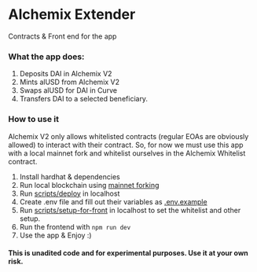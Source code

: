 # Alchemix Extender

Contracts & Front end for the app

### What the app does:

1. Deposits DAI in Alchemix V2
2. Mints alUSD from Alchemix V2
3. Swaps alUSD for DAI in Curve
4. Transfers DAI to a selected beneficiary.

### How to use it

Alchemix V2 only allows whitelisted contracts (regular EOAs are obviously allowed) to interact with their contract. So, for now we must use this app with a local mainnet fork and whitelist ourselves in the Alchemix Whitelist contract.

1. Install hardhat & dependencies
2. Run local blockchain using [mainnet forking](https://hardhat.org/hardhat-network/guides/mainnet-forking.html)
3. Run [scripts/deploy](https://github.com/andrebrener/alchemix_extender/blob/master/contracts/scripts/deploy.js) in localhost
4. Create .env file and fill out their variables as [.env.example](https://github.com/andrebrener/alchemix_extender/blob/master/contracts/.env.example)
5. Run [scripts/setup-for-front](https://github.com/andrebrener/alchemix_extender/blob/master/contracts/scripts/setup-for-front.js) in localhost to set the whitelist and other setup.
6. Run the frontend with `npm run dev`
7. Use the app & Enjoy :)



#### This is unadited code and for experimental purposes. Use it at your own risk. 
